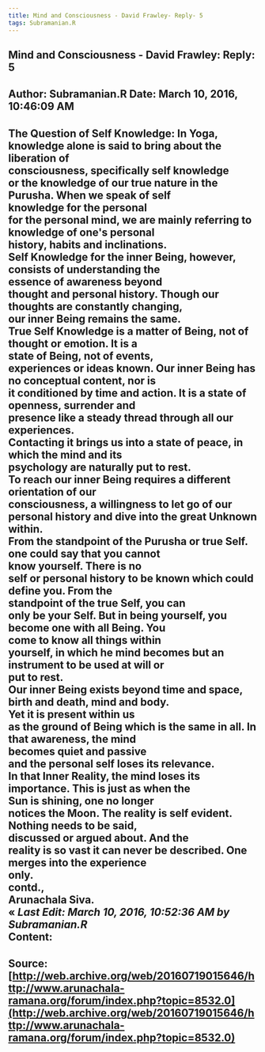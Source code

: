 ```yaml
--- 
title: Mind and Consciousness - David Frawley- Reply- 5   
tags: Subramanian.R  
---  
```

##  Mind and Consciousness - David Frawley: Reply: 5  
Author: Subramanian.R       Date: March 10, 2016, 10:46:09 AM  
---  
The Question of Self Knowledge: In Yoga, knowledge alone is said to bring about the liberation of  
consciousness, specifically self knowledge   
or the knowledge of our true nature in the Purusha. When we speak of self  
knowledge for the personal   
for the personal mind, we are mainly referring to knowledge of one's personal  
history, habits and inclinations.   
Self Knowledge for the inner Being, however, consists of understanding the  
essence of awareness beyond   
thought and personal history. Though our thoughts are constantly changing,  
our inner Being remains the same.   
True Self Knowledge is a matter of Being, not of thought or emotion. It is a  
state of Being, not of events,   
experiences or ideas known. Our inner Being has no conceptual content, nor is  
it conditioned by time and action. It is a state of openness, surrender and  
presence like a steady thread through all our experiences.   
Contacting it brings us into a state of peace, in which the mind and its  
psychology are naturally put to rest.   
To reach our inner Being requires a different orientation of our  
consciousness, a willingness to let go of our   
personal history and dive into the great Unknown within.   
From the standpoint of the Purusha or true Self. one could say that you cannot  
know yourself. There is no   
self or personal history to be known which could define you. From the  
standpoint of the true Self, you can   
only be your Self. But in being yourself, you become one with all Being. You  
come to know all things within   
yourself, in which he mind becomes but an instrument to be used at will or  
put to rest.   
Our inner Being exists beyond time and space, birth and death, mind and body.  
Yet it is present within us   
as the ground of Being which is the same in all. In that awareness, the mind  
becomes quiet and passive   
and the personal self loses its relevance.   
In that Inner Reality, the mind loses its importance. This is just as when the  
Sun is shining, one no longer   
notices the Moon. The reality is self evident. Nothing needs to be said,  
discussed or argued about. And the   
reality is so vast it can never be described. One merges into the experience  
only.   
contd.,   
Arunachala Siva.   
« _Last Edit: March 10, 2016, 10:52:36 AM by Subramanian.R_  
Content:
 ---  
Source:[http://web.archive.org/web/20160719015646/http://www.arunachala-ramana.org/forum/index.php?topic=8532.0](http://web.archive.org/web/20160719015646/http://www.arunachala-ramana.org/forum/index.php?topic=8532.0)   
---  

